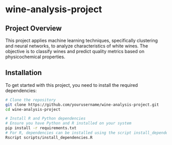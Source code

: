 # wine-analysis-project

## Project Overview
This project applies machine learning techniques, specifically clustering and neural networks, to analyze characteristics of white wines. The objective is to classify wines and predict quality metrics based on physicochemical properties.

## Installation

To get started with this project, you need to install the required dependencies:

```bash
# Clone the repository
git clone https://github.com/yourusername/wine-analysis-project.git
cd wine-analysis-project

# Install R and Python dependencies
# Ensure you have Python and R installed on your system
pip install -r requirements.txt
# For R, dependencies can be installed using the script install_dependencies.R
Rscript scripts/install_dependencies.R
